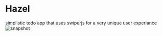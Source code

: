# Hazel
simplistic todo app that uses swiperjs for a very unique user experiance
![snapshot]('design/snapshot.png')
